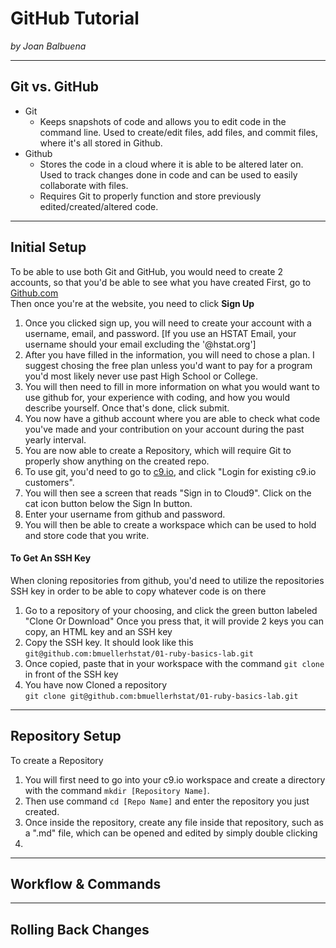 # GitHub Tutorial

_by Joan Balbuena_

---
## Git vs. GitHub
* Git 
    * Keeps snapshots of code and allows you to edit code in the command line. Used to create/edit files, add files, and commit files, where it's all stored in Github.
* Github
    * Stores the code in a cloud where it is able to be altered later on. Used to track changes done in code and can be used to easily collaborate with files.
    *  Requires Git to properly function and store previously edited/created/altered code.

---
## Initial Setup
To be able to use both Git and GitHub, you would need to create 2 accounts, so that you'd be able to see what you have created
First, go to [Github.com](https://github.com)  
Then once you're at the website, you need to click **Sign Up**  
1. Once you clicked sign up, you will need to create your account with a username, email, and password. [If you use an HSTAT Email, your username should your email excluding the '@hstat.org']  
2. After you have filled in the information, you will need to chose a plan. I suggest chosing the free plan unless you'd want to pay for a program you'd most likely never use past High School or College.
3. You will then need to fill in more information on what you would want to use github for, your experience with coding, and how you would describe yourself. Once that's done, click submit.
4. You now have a github account where you are able to check what code you've made and your contribution on your account during the past yearly interval.
5. You are now able to create a Repository, which will require Git to properly show anything on the created repo.
6. To use git, you'd need to go to [c9.io](https://c9.io), and click "Login for existing c9.io customers".
7. You will then see a screen that reads "Sign in to Cloud9". Click on the cat icon button below the Sign In button.
8. Enter your username from github and password.
9. You will then be able to create a workspace which can be used to hold and store code that you write.  
 
#### To Get An SSH Key  
When cloning repositories from github, you'd need to utilize the repositories SSH key in order to be able to copy whatever code is on there
1. Go to a repository of your choosing, and click the green button labeled "Clone Or Download"
 Once you press that, it will provide 2 keys you can copy, an HTML key and an SSH key
2. Copy the SSH key. It should look like this ```git@github.com:bmuellerhstat/01-ruby-basics-lab.git```
3. Once copied, paste that in your workspace with the command ```git clone``` in front of the SSH key
4. You have now Cloned a repository  
```git clone git@github.com:bmuellerhstat/01-ruby-basics-lab.git```


---
## Repository Setup
To create a Repository
1. You will first need to go into your c9.io workspace and create a directory with the command ```mkdir [Repository Name]```.
2. Then use command `cd [Repo Name]` and enter the repository you just created.
3. Once inside the repository, create any file inside that repository, such as a ".md" file, which can be opened and edited by simply double clicking
4. 


---
## Workflow & Commands



---
## Rolling Back Changes